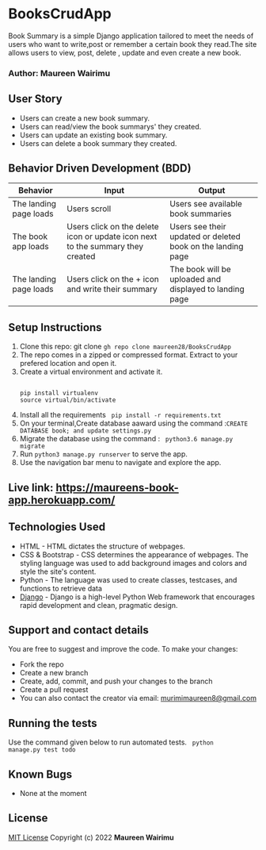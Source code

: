 # BooksCrudApp
Book Summary is a simple Django application tailored to meet the needs of users who want to write,post or remember a certain book they read.The site allows users to view, post, delete , update and even create a new book.

### Author: Maureen Wairimu

## User Story
<ul>
<li>Users can create a new book summary. </li>
<li>Users can read/view the book summarys' they created.</li>
<li>Users can update an existing book summary.</li>
<li>Users can delete a book summary they created. </li>
</ul>


## Behavior Driven Development (BDD)

Behavior                 |Input                            |Output                             |
|------------------------|----------------------------------|----------------------------------|
|The landing page loads  |Users scroll | Users see available book summaries|
|The book app loads  |Users click on the delete icon or update icon next to the summary they created|Users see their updated or deleted book on the landing page|
|The landing page loads  |Users click on the + icon and write their summary|The book will be uploaded and displayed to landing page|


## Setup Instructions

<ol>
<li> Clone this repo: git clone <code>gh repo clone maureen28/BooksCrudApp </code> </li>
<li>The repo comes in a zipped or compressed format. Extract to your prefered location and open it.</li>
<li> Create a virtual environment and activate it.
<pre>
<code>
pip install virtualenv
source virtual/bin/activate
</code></pre>
</li>
<li> Install all the requirements <code> pip install -r requirements.txt</code></li>
<li> On your terminal,Create database aaward using the command :<code>CREATE DATABASE book; and update settings.py </code>
</li>
<li> Migrate the database using the command : <code> python3.6 manage.py migrate </code> </li>
<li> Run <code>python3 manage.py runserver</code> to serve the app.</li>
<li> Use the navigation bar menu to navigate and explore the app.</li>
</ol>

## Live link: https://maureens-book-app.herokuapp.com/

## Technologies Used
* HTML - HTML dictates the structure of webpages.
* CSS & Bootstrap - CSS determines the appearance of webpages. The styling language was used to add background images and colors and style the site's content.
* Python  - The language was used to create classes, testcases, and functions to retrieve data
* [Django](https://www.djangoproject.com/) -  Django is a high-level Python Web framework that encourages rapid development and clean, pragmatic design.


## Support and contact details
You are free to suggest and improve the code. To make your changes:
* Fork the repo
* Create a new branch
* Create, add, commit, and push your changes to the branch
* Create a pull request
* You can also contact the creator via email: murimimaureen8@gmail.com

## Running the tests
Use the command given below to run automated tests.
<code> python manage.py test todo </code>

## Known Bugs
* None at the moment

## License

[MIT License](LICENSE.md)
Copyright (c) 2022 **Maureen Wairimu**

